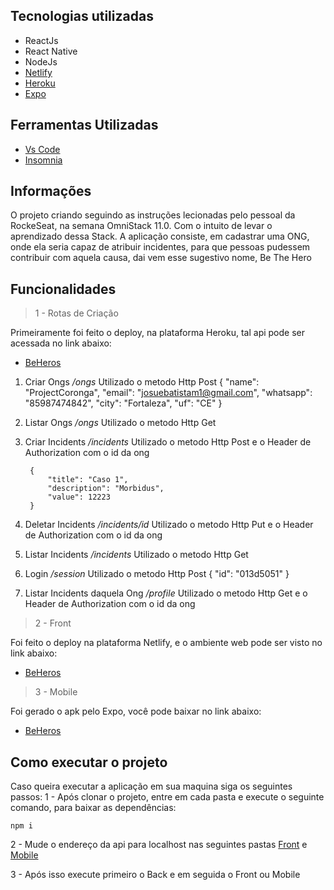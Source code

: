 ## Tecnologias utilizadas

- ReactJs
- React Native
- NodeJs
- [Netlify](https://www.netlify.com/) 
- [Heroku](https://www.heroku.com/)
- [Expo](https://expo.io/)

## Ferramentas Utilizadas

- [Vs Code](https://code.visualstudio.com/download)
- [Insomnia](https://insomnia.rest/download/)

## Informações

O projeto criando seguindo as instruções lecionadas pelo pessoal da RockeSeat, na semana OmniStack 11.0. Com o intuito de levar o aprendizado dessa Stack.
A aplicação consiste, em cadastrar uma ONG, onde ela seria capaz de atribuir incidentes, para que pessoas pudessem contribuir com aquela causa, dai vem esse sugestivo nome, Be The Hero

## Funcionalidades

> 1 - Rotas de Criação

Primeiramente foi feito o deploy, na plataforma Heroku, tal api pode ser acessada no link abaixo:
- [BeHeros](https://beheros.herokuapp.com)

1. Criar Ongs */ongs*
Utilizado o metodo Http Post
			{
				"name": "ProjectCoronga",
				"email": "josuebatistam1@gmail.com",
				"whatsapp": "85987474842",
				"city": "Fortaleza",
				"uf": "CE"
			}

2. Listar Ongs */ongs*
Utilizado o metodo Http Get

3. Criar Incidents */incidents*
Utilizado o metodo Http Post
e o Header de Authorization com o id da ong

		{
			"title": "Caso 1",
			"description": "Morbidus",
			"value": 12223
		}

4. Deletar Incidents */incidents/id*
Utilizado o metodo Http Put
e o Header de Authorization com o id da ong

5. Listar Incidents */incidents*
Utilizado o metodo Http Get

6. Login  */session*
Utilizado o metodo Http Post
		{
			"id": "013d5051"
		}

6. Listar Incidents daquela Ong */profile*
Utilizado o metodo Http Get
e o Header de Authorization com o id da ong

> 2 - Front

Foi feito o deploy na plataforma Netlify, e o ambiente web pode ser visto no link abaixo:

- [BeHeros](https://beheros.netlify.com/)

> 3 - Mobile

Foi gerado o apk pelo Expo, você pode baixar no link abaixo:

- [BeHeros](https://beheros.netlify.com/)


## Como executar o projeto

Caso queira executar a aplicação em sua maquina siga os seguintes passos:
1 - Após clonar o projeto, entre em cada pasta e execute o seguinte comando, para baixar as dependências:

	npm i

2 - Mude o endereço da api para localhost nas seguintes pastas [Front](https://github.com/Josuebmota/BeTheHero/blob/master/frontend/src/services/api.js) e [Mobile](https://github.com/Josuebmota/BeTheHero/blob/master/mobile/src/services/api.js)

3 - Após isso execute primeiro o Back e em seguida o Front ou Mobile
